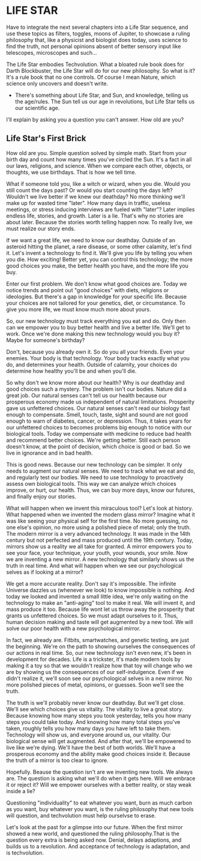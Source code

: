 
# LIFE STAR

Have to integrate the next several chapters into a Life Star sequence, and use these topics as filters, toggles, moons of Jupiter, to showcase a ruling philosophy that, like a physicist and biologist does today, uses science to find the truth, not personal opinions absent of better sensory input like telescopes, microscopes and such...

The Life Star embodies Techvolution. What a bloated rule book does for Darth Blockbuster, the Life Star will do for our new philosophy. So what is it? It's a rule book that no one controls. Of course I mean Nature, which science only uncovers and doesn't write.

- There's something about Life Star, and Sun, and knowledge, telling us the age/rules. The Sun tell us our age in revolutions, but Life Star tells us our scientific age.

I'll explain by asking you a question you can't answer. How old are you?

## Life Star's First Brick

How old are you. Simple question solved by simple math. Start from your birth day and count how many times you've circled the Sun. It's a fact in all our laws, religions, and science. When we compare each other, objects, or thoughts, we use birthdays. That is how we tell time.

What if someone told you, like a witch or wizard, when you die. Would you still count the days past? Or would you start counting the days left? Wouldn't we live better if we knew our deathday? No more thinking we'll make up for wasted time "later". How many days in traffic, useless meetings, or stress inducing interviews are fueled with "later”? Later implies endless life, stories, and growth. Later is a lie. That's why no stories are about later. Because the stories worth telling happen now. To really live, we must realize our story ends.

If we want a great life, we need to know our deathday. Outside of an asteroid hitting the planet, a rare disease, or some other calamity, let's find it. Let's invent a technology to find it. We'll give you life by telling you when you die. How exciting! Better yet, you can control this technology; the more good choices you make, the better health you have, and the more life you buy.

Enter our first problem. We don't know what good choices are. Today we notice trends and point out "good choices" with diets, religions or ideologies. But there's a gap in knowledge for your specific life. Because your choices are not tailored for your genetics, diet, or circumstance. To give you more life, we must know much more about yours.

So, our new technology must track everything you eat and do. Only then can we empower you to buy better health and live a better life. We'll get to work. Once we're done making this new technology would you buy it? Maybe for someone's birthday?

Don't, because you already own it. So do you all your friends. Even your enemies. Your body is that technology. Your body tracks exactly what you do, and determines your health. Outside of calamity, your choices do determine how healthy you'll be and when you'll die.

So why don't we know more about our health? Why is our deathday and good choices such a mystery. The problem isn't our bodies. Nature did a great job. Our natural senses can't tell us our health because our prosperous economy made us independent of natural limitations. Prosperity gave us unfettered choices. Our natural senses can't read our biology fast enough to compensate. Smell, touch, taste, sight and sound are not good enough to warn of diabetes, cancer, or depression. Thus, it takes years for our unfettered choices to becomes problems big enough to notice with our biological tools. Today we compensate with medicine to reduce bad health and recommend better choices. We're getting better. Still each person doesn't know, at the point of decision, which choice is good or bad. So we live in ignorance and in bad health.

This is good news. Because our new technology can be simpler. It only needs to augment our natural senses. We need to track what we eat and do, and regularly test our bodies. We need to use technology to proactively assess own biological tools. This way we can analyze which choices improve, or hurt, our health. Thus, we can buy more days, know our futures, and finally enjoy our stories.

What will happen when we invent this miraculous tool? Let's look at history. What happened when we invented the modern glass mirror? Imagine what it was like seeing your physical self for the first time. No more guessing, no one else's opinion, no more using a polished piece of metal; only the truth. The modern mirror is a very advanced technology. It was made in the 14th century but not perfected and mass produced until the 19th century. Today, mirrors show us a reality we all take for granted. A mirror empowers you to see your face, your technique, your youth, your wounds, your smile. Now we are inventing a new mirror. A new technology that similarly shows us the truth in real time. And what will happen when we see our psychological selves as if looking at a mirror?

We get a more accurate reality. Don't say it's impossible. The infinite Universe dazzles us (whenever we look) to know impossible is nothing. And today we looked and invented a small little idea, we're only waiting on the technology to make an "anti-aging" tool to make it real. We will invent it, and mass produce it too. Because life wont let us throw away the prosperity that grants us unfettered choices. So we must adapt ourselves to it. Thus, human decision making and taste will get augmented by a new tool. We will solve our poor health with a new psychological mirror.

In fact, we already are. Fitbits, smartwatches, and genetic testing, are just the beginning. We're on the path to showing ourselves the consequences of our actions in real time. So, our new technology isn't even new, it's been in development for decades. Life is a trickster, it's made modern tools by making it a toy so that we wouldn't realize how that toy will change who we are by showing us the consequences of our self-indulgence. Even if we didn't realize it, we'll soon see our psychological selves in a new mirror. No more polished pieces of metal, opinions, or guesses. Soon we'll see the truth.

The truth is we'll probably never know our deathday. But we'll get close. We'll see which choices give us vitality. The vitality to live a great story. Because knowing how many steps you took yesterday, tells you how many steps you could take today. And knowing how many total steps you've taken, roughly tells you how many days you have left to take them. Technology will show us, and everyone around us, our vitality. Our biological sense will get augmented. And after that, we'll be empowered to live like we're dying. We'll have the best of both worlds. We'll have a prosperous economy and the ability make good choices inside it. Because the truth of a mirror is too clear to ignore.

Hopefully. Beause the question isn't are we inventing new tools. We always are. The question is asking what we'll do when it gets here. Will we embrace it or reject it? Will we empower ourselves with a better reality, or stay weak inside a lie?

Questioning "individuality" to eat whatever you want, burn as much carbon as you want, buy whatever you want, is the ruling philosophy that new tools will question, and techvolution must help ourselvse to erase.

Let's look at the past for a glimpse into our future. When the first mirror showed a new world, and questioned the ruling philosophy.That is the question every extra is being asked now. Denial, delays adaptions, and builds us to a revolution. And acceptance of technology is adaptation, and is techvolution.

